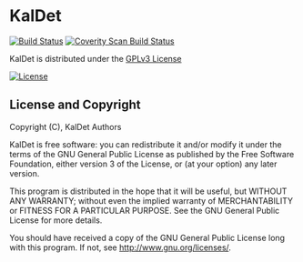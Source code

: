 # KalDet
[![Build Status](https://travis-ci.org/iLCSoft/KalDet.svg?branch=master)](https://travis-ci.org/iLCSoft/KalDet)
[![Coverity Scan Build Status](https://scan.coverity.com/projects/12352/badge.svg)](https://scan.coverity.com/projects/ilcsoft-kaldet)

KalDet is distributed under the [GPLv3 License](http://www.gnu.org/licenses/gpl-3.0.en.html)

[![License](https://www.gnu.org/graphics/gplv3-127x51.png)](https://www.gnu.org/licenses/gpl-3.0.en.html)


## License and Copyright
Copyright (C), KalDet Authors

KalDet is free software: you can redistribute it and/or modify it under the terms of the GNU General Public License as published by the Free Software Foundation, either version 3 of the License, or (at your option) any later version.

This program is distributed in the hope that it will be useful, but WITHOUT ANY WARRANTY; without even the implied warranty of MERCHANTABILITY or FITNESS FOR A PARTICULAR PURPOSE.  See the GNU General Public License for more details.

You should have received a copy of the GNU General Public License long with this program.  If not, see <http://www.gnu.org/licenses/>.
